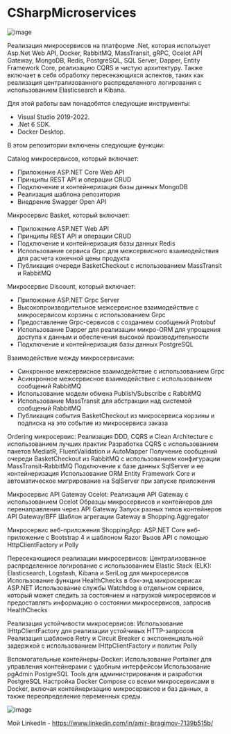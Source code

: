 # CSharpMicroservices

![image](https://github.com/AmirNotch/CSharpMicroservices/assets/69799846/b6c4f012-bcf5-40f7-adeb-843891206014)

Реализация микросервисов на платформе .Net, которая использует Asp.Net Web API, Docker, RabbitMQ, MassTransit, gRPC, Ocelot API Gateway, MongoDB, Redis, PostgreSQL, SQL Server, Dapper, Entity Framework Core, реализацию CQRS и чистую архитектуру. 
Также включает в себя обработку пересекающихся аспектов, таких как реализация централизованного распределенного логирования с использованием Elasticsearch и Kibana.

Для этой работы вам понадобятся следующие инструменты:

- Visual Studio 2019-2022.
- .Net 6 SDK.
- Docker Desktop.

В этом репозитории включены следующие функции:

Catalog микросервисов, который включает:

- Приложение ASP.NET Core Web API
- Принципы REST API и операции CRUD
- Подключение и контейнеризация базы данных MongoDB
- Реализация шаблона репозитория
- Внедрение Swagger Open API

Микросервис Basket, который включает:

- Приложение ASP.NET Web API
- Принципы REST API и операции CRUD
- Подключение и контейнеризация базы данных Redis
- Использование сервиса Grpc для межсервисного взаимодействия для расчета конечной цены продукта
- Публикация очереди BasketCheckout с использованием MassTransit и RabbitMQ

Микросервис Discount, который включает:

- Приложение ASP.NET Grpc Server
- Высокопроизводительное межсервисное взаимодействие с микросервисом корзины с использованием Grpc
- Предоставление Grpc-сервисов с созданием сообщений Protobuf
- Использование Dapper для реализации микро-ORM для упрощения доступа к данным и обеспечения высокой производительности
- Подключение и контейнеризация базы данных PostgreSQL

Взаимодействие между микросервисами:

- Синхронное межсервисное взаимодействие с использованием Grpc
- Асинхронное межсервисное взаимодействие с использованием сообщений RabbitMQ
- Использование модели обмена Publish/Subscribe с RabbitMQ
- Использование MassTransit для абстракции над системой сообщений RabbitMQ
- Публикация события BasketCheckout из микросервиса корзины и подписка на это событие из микросервиса заказа

Ordering микросервис:
Реализация DDD, CQRS и Clean Architecture с использованием лучших практик
Разработка CQRS с использованием пакетов MediatR, FluentValidation и AutoMapper
Получение сообщений очереди BasketCheckout из RabbitMQ с использованием конфигурации MassTransit-RabbitMQ
Подключение к базе данных SqlServer и ее контейнеризация
Использование ORM Entity Framework Core и автоматическое мигрирование на SqlServer при запуске приложения

Микросервис API Gateway Ocelot:
Реализация API Gateway с использованием Ocelot
Образцы микросервисов и контейнеров для перенаправления через API Gateway
Запуск разных типов контейнеров API Gateway/BFF
Шаблон агрегации Gateway в Shopping.Aggregator

Микросервис веб-приложения ShoppingApp:
ASP.NET Core веб-приложение с Bootstrap 4 и шаблоном Razor
Вызов API с помощью HttpClientFactory и Polly

Пересекающиеся реализации микросервисов:
Централизованное распределенное логирование с использованием Elastic Stack (ELK): Elasticsearch, Logstash, Kibana и SeriLog для микросервисов
Использование функции HealthChecks в бэк-энд микросервисах ASP.NET
Использование службы Watchdog в отдельном сервисе, который может следить за состоянием и нагрузкой микросервисов и предоставлять информацию о состоянии микросервисов, запросив HealthChecks

Реализация устойчивости микросервисов:
Использование IHttpClientFactory для реализации устойчивых HTTP-запросов
Реализация шаблонов Retry и Circuit Breaker с экспоненциальной задержкой с использованием IHttpClientFactory и политик Polly

Вспомогательные контейнеры-Docker:
Использование Portainer для управления контейнерами с удобным интерфейсом
Использование pgAdmin PostgreSQL Tools для администрирования и разработки PostgreSQL
Настройка Docker Compose со всеми микросервисами в Docker, включая контейнеризацию микросервисов и баз данных, а также переопределение переменных среды.

![image](https://github.com/AmirNotch/CSharpMicroservices/assets/69799846/976e5eca-f818-4c8f-81c5-e20fc9528f7d)

Мой LinkedIn - https://www.linkedin.com/in/amir-ibragimov-7139b515b/
